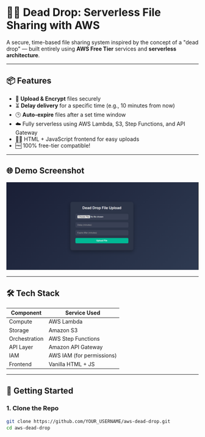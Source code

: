 # 🕵️‍♂️ Dead Drop: Serverless File Sharing with AWS

A secure, time-based file sharing system inspired by the concept of a "dead drop" — built entirely using **AWS Free Tier** services and **serverless architecture**.

---

## 📦 Features

- 🔐 **Upload & Encrypt** files securely
- ⏳ **Delay delivery** for a specific time (e.g., 10 minutes from now)
- 🕒 **Auto-expire** files after a set time window
- ☁️ Fully serverless using AWS Lambda, S3, Step Functions, and API Gateway
- 🧑‍💻 HTML + JavaScript frontend for easy uploads
- 🆓 100% free-tier compatible!

---

## 🌐 Demo Screenshot

![demo](screenshot.png) <!-- Replace or remove this line -->

---

## 🛠️ Tech Stack

| Component       | Service Used            |
|----------------|--------------------------|
| Compute         | AWS Lambda               |
| Storage         | Amazon S3                |
| Orchestration   | AWS Step Functions       |
| API Layer       | Amazon API Gateway       |
| IAM             | AWS IAM (for permissions)|
| Frontend        | Vanilla HTML + JS        |

---

## 🚀 Getting Started

### 1. Clone the Repo

```bash
git clone https://github.com/YOUR_USERNAME/aws-dead-drop.git
cd aws-dead-drop
